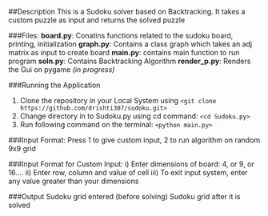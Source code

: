 ##Description
This is a Sudoku solver based on Backtracking.
It takes a custom puzzle as input and returns the solved puzzle

###Files:
**board.py**: Conatins functions related to the sudoku board, printing, initialization
**graph.py**: Contains a class graph which takes an adj matrix as input to create board
**main.py**: contains main function to run program
**soln.py**: Contains Backtracking Algorithm
**render_p.py**: Renders the Gui on pygame _(in progress)_

###Running the Application
1) Clone the repository in your Local System using `<git clone https://github.com/drishti307/sudoku.git>`
2) Change directory in to Sudoku.py using cd command: `<cd Sudoku.py>`
3) Run following command on the terminal: `<python main.py>`

###Input Format:
Press 1 to give custom input, 2 to run algorithm on random 9x9 grid

###Input Format for Custom Input:
    i) Enter dimensions of board: 4, or 9, or 16....
    ii) Enter row, column and value of cell
    iii) To exit input system, enter any value greater than your dimensions

###Output
 Sudoku grid entered (before solving)
 Sudoku grid after it is solved
